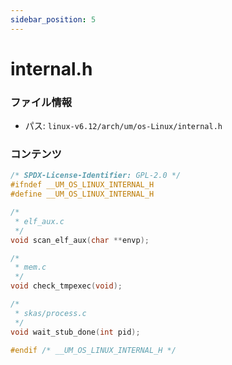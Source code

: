 ```yaml
---
sidebar_position: 5
---
```

# internal.h

### ファイル情報

- パス: `linux-v6.12/arch/um/os-Linux/internal.h`

### コンテンツ

```h
/* SPDX-License-Identifier: GPL-2.0 */
#ifndef __UM_OS_LINUX_INTERNAL_H
#define __UM_OS_LINUX_INTERNAL_H

/*
 * elf_aux.c
 */
void scan_elf_aux(char **envp);

/*
 * mem.c
 */
void check_tmpexec(void);

/*
 * skas/process.c
 */
void wait_stub_done(int pid);

#endif /* __UM_OS_LINUX_INTERNAL_H */

```
